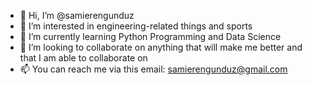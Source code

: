 - 👋 Hi, I’m @samierengunduz
- 👀 I’m interested in engineering-related things and sports
- 🌱 I’m currently learning Python Programming and Data Science
- 💞️ I’m looking to collaborate on anything that will make me better and that I am able to collaborate on
- 📫 You can reach me via this email: samierengunduz@gmail.com

<!---
samierengunduz/samierengunduz is a ✨ special ✨ repository because its `README.md` (this file) appears on your GitHub profile.
You can click the Preview link to take a look at your changes.
---!>
